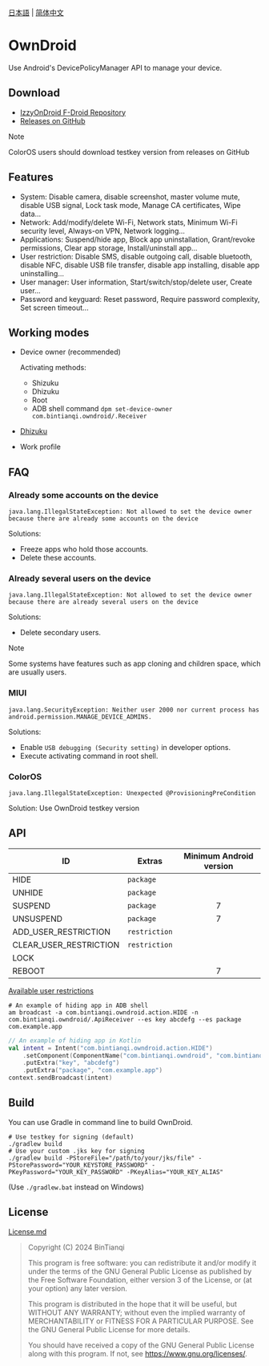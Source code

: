 [日本語](Readme-ja.md) | [简体中文](Readme.md)

# OwnDroid

Use Android's DevicePolicyManager API to manage your device.

## Download

- [IzzyOnDroid F-Droid Repository](https://apt.izzysoft.de/fdroid/index/apk/com.bintianqi.owndroid)
- [Releases on GitHub](https://github.com/BinTianqi/OwnDroid/releases)

> [!NOTE]
> ColorOS users should download testkey version from releases on GitHub

## Features

- System: Disable camera, disable screenshot, master volume mute, disable USB signal, Lock task mode, Manage CA certificates, Wipe data...
- Network: Add/modify/delete Wi-Fi, Network stats, Minimum Wi-Fi security level, Always-on VPN, Network logging...
- Applications: Suspend/hide app, Block app uninstallation, Grant/revoke permissions, Clear app storage, Install/uninstall app...
- User restriction: Disable SMS, disable outgoing call, disable bluetooth, disable NFC, disable USB file transfer, disable app installing, disable app uninstalling...
- User manager: User information, Start/switch/stop/delete user, Create user...
- Password and keyguard: Reset password, Require password complexity, Set screen timeout...

## Working modes

- Device owner (recommended)

  Activating methods:
  - Shizuku
  - Dhizuku
  - Root
  - ADB shell command `dpm set-device-owner com.bintianqi.owndroid/.Receiver`
- [Dhizuku](https://github.com/iamr0s/Dhizuku)
- Work profile

## FAQ

### Already some accounts on the device

```text
java.lang.IllegalStateException: Not allowed to set the device owner because there are already some accounts on the device
```

Solutions:
- Freeze apps who hold those accounts.
- Delete these accounts.

### Already several users on the device

```text
java.lang.IllegalStateException: Not allowed to set the device owner because there are already several users on the device
```

Solutions:
- Delete secondary users.

> [!NOTE]
> Some systems have features such as app cloning and children space, which are usually users.

### MIUI

```text
java.lang.SecurityException: Neither user 2000 nor current process has android.permission.MANAGE_DEVICE_ADMINS.
```

Solutions:
- Enable `USB debugging (Security setting)` in developer options.
- Execute activating command in root shell.

### ColorOS

```text
java.lang.IllegalStateException: Unexpected @ProvisioningPreCondition
```

Solution: Use OwnDroid testkey version

## API

| ID                     | Extras        | Minimum Android version |
|------------------------|---------------|:-----------------------:|
| HIDE                   | `package`     |                         |
| UNHIDE                 | `package`     |                         |
| SUSPEND                | `package`     |            7            |
| UNSUSPEND              | `package`     |            7            |
| ADD_USER_RESTRICTION   | `restriction` |                         |
| CLEAR_USER_RESTRICTION | `restriction` |                         |
| LOCK                   |               |                         |
| REBOOT                 |               |            7            |

[Available user restrictions](https://developer.android.com/reference/android/os/UserManager#constants_1)

```shell
# An example of hiding app in ADB shell
am broadcast -a com.bintianqi.owndroid.action.HIDE -n com.bintianqi.owndroid/.ApiReceiver --es key abcdefg --es package com.example.app
```

```kotlin
// An example of hiding app in Kotlin
val intent = Intent("com.bintianqi.owndroid.action.HIDE")
    .setComponent(ComponentName("com.bintianqi.owndroid", "com.bintianqi.owndroid.ApiReceiver"))
    .putExtra("key", "abcdefg")
    .putExtra("package", "com.example.app")
context.sendBroadcast(intent)
```

## Build

You can use Gradle in command line to build OwnDroid.
```shell
# Use testkey for signing (default)
./gradlew build
# Use your custom .jks key for signing
./gradlew build -PStoreFile="/path/to/your/jks/file" -PStorePassword="YOUR_KEYSTORE_PASSWORD" -PKeyPassword="YOUR_KEY_PASSWORD" -PKeyAlias="YOUR_KEY_ALIAS"
```
(Use `./gradlew.bat` instead on Windows)

## License

[License.md](LICENSE.md)

> Copyright (C)  2024  BinTianqi
>
> This program is free software: you can redistribute it and/or modify it under the terms of the GNU General Public License as published by the Free Software Foundation, either version 3 of the License, or (at your option) any later version.
>
> This program is distributed in the hope that it will be useful, but WITHOUT ANY WARRANTY; without even the implied warranty of MERCHANTABILITY or FITNESS FOR A PARTICULAR PURPOSE.  See the GNU General Public License for more details.
>
> You should have received a copy of the GNU General Public License along with this program.  If not, see <https://www.gnu.org/licenses/>.
